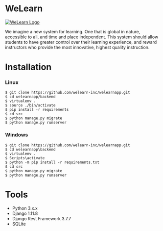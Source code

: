 # WeLearn 
[![WeLearn Logo](http://welearn.com.co/assets/images/WeLearn_Horizontal.svg)
](http://welearn.com.co/)

We imagine a new system for learning. One that is global in nature, accessible to all, and time and place independent.
This system should allow students to have greater control over their learning experience, and reward instructors who provide the most innovative, highest quality instruction.

# Installation

### Linux
```
$ git clone https://github.com/welearn-inc/welearnapp.git
$ cd welearnapp/backend
$ virtualenv .
$ source ./bin/activate
$ pip install -r requirements
$ cd src
$ python manage.py migrate
$ python manage.py runserver
```

### Windows
```
$ git clone https://github.com/welearn-inc/welearnapp.git
$ cd welearnapp\backend
$ virtualenv .
$ Scripts\activate
$ python -m pip install -r requirements.txt
$ cd src
$ python manage.py migrate
$ python manage.py runserver
```

# Tools
* Python 3.x.x
* Django 1.11.8
* Django Rest Framework 3.7.7
* SQLite